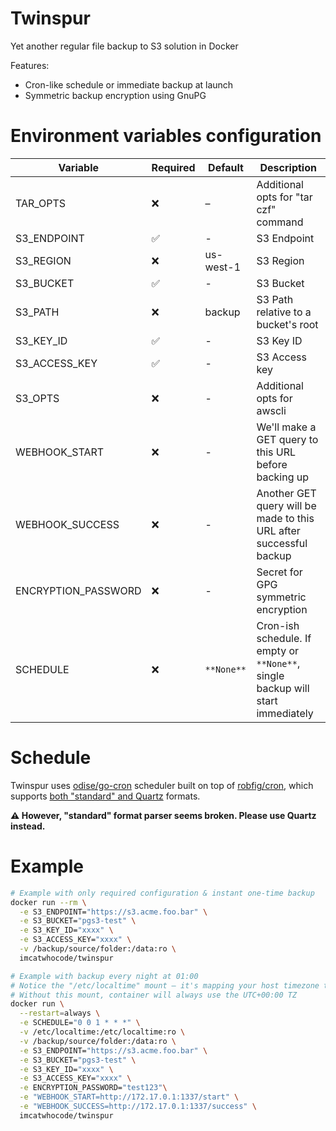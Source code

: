 # Twinspur
Yet another regular file backup to S3 solution in Docker

Features:
- Cron-like schedule or immediate backup at launch
- Symmetric backup encryption using GnuPG

# Environment variables configuration

| Variable            | Required | Default     | Description                                                                     |
| ------------------- | -------- | ----------- | ------------------------------------------------------------------------------- |
| TAR_OPTS            | ❌       | –           | Additional opts for "tar czf" command                                           |
| S3_ENDPOINT         | ✅       | -           | S3 Endpoint                                                                     |
| S3_REGION           | ❌       | us-west-1   | S3 Region                                                                       |
| S3_BUCKET           | ✅       | -           | S3 Bucket                                                                       |
| S3_PATH             | ❌       | backup      | S3 Path relative to a bucket's root                                             |
| S3_KEY_ID           | ✅       | -           | S3 Key ID                                                                       |
| S3_ACCESS_KEY       | ✅       | -           | S3 Access key                                                                   |
| S3_OPTS             | ❌       | -           | Additional opts for awscli                                                      |
| WEBHOOK_START       | ❌       | -           | We'll make a GET query to this URL before backing up                            |
| WEBHOOK_SUCCESS     | ❌       | -           | Another GET query will be made to this URL after successful backup              |
| ENCRYPTION_PASSWORD | ❌       | -           | Secret for GPG symmetric encryption                                             |
| SCHEDULE            | ❌       | `**None**`  | Cron-ish schedule. If empty or `**None**`, single backup will start immediately |

# Schedule

Twinspur uses [odise/go-cron](https://github.com/odise/go-cron) scheduler built on top
of [robfig/cron](https://github.com/robfig/cron), which supports
[both "standard" and Quartz](https://github.com/robfig/cron#background---cron-spec-format) formats.

**⚠️ However, "standard" format parser seems broken. Please use Quartz instead.**

# Example

```sh
# Example with only required configuration & instant one-time backup
docker run --rm \
  -e S3_ENDPOINT="https://s3.acme.foo.bar" \
  -e S3_BUCKET="pgs3-test" \
  -e S3_KEY_ID="xxxx" \
  -e S3_ACCESS_KEY="xxxx" \
  -v /backup/source/folder:/data:ro \
  imcatwhocode/twinspur

# Example with backup every night at 01:00
# Notice the "/etc/localtime" mount – it's mapping your host timezone to the container
# Without this mount, container will always use the UTC+00:00 TZ
docker run \
  --restart=always \
  -e SCHEDULE="0 0 1 * * *" \
  -v /etc/localtime:/etc/localtime:ro \
  -v /backup/source/folder:/data:ro \
  -e S3_ENDPOINT="https://s3.acme.foo.bar" \
  -e S3_BUCKET="pgs3-test" \
  -e S3_KEY_ID="xxxx" \
  -e S3_ACCESS_KEY="xxxx" \
  -e ENCRYPTION_PASSWORD="test123"\
  -e "WEBHOOK_START=http://172.17.0.1:1337/start" \
  -e "WEBHOOK_SUCCESS=http://172.17.0.1:1337/success" \
  imcatwhocode/twinspur
```
